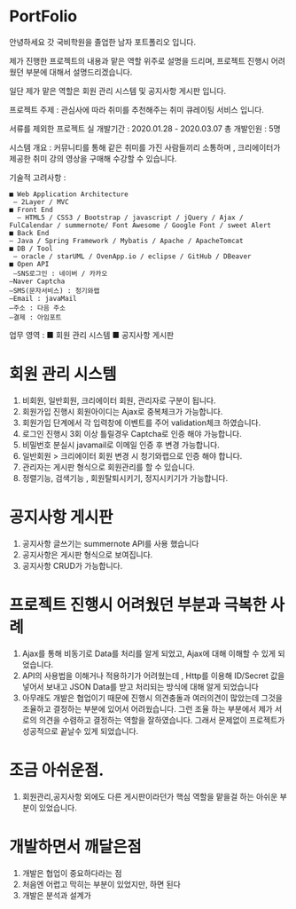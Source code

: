 # PortFolio

안녕하세요 갓 국비학원을 졸업한 남자 포트폴리오 입니다.

제가 진행한 프로젝트의 내용과 맡은 역할 위주로 설명을 드리며, 프로젝트 진행시 어려웠던 부분에 대해서 설명드리겠습니다.

일단 제가 맡은 역할은 회원 관리 시스템 및 공지사항 게시판 입니다.

프로젝트 주제 : 관심사에 따라 취미를 추천해주는 취미 큐레이팅 서비스 입니다.

서류를 제외한 프로젝트 실 개발기간 : 2020.01.28 - 2020.03.07
총 개발인원 : 5명

시스템 개요 : 커뮤니티를 통해 같은 취미를 가진 사람들끼리 소통하며 , 크리에이터가 제공한
취미 강의 영상을 구매해 수강할 수 있습니다. 


기술적 고려사항 : 

	■ Web Application Architecture  
 	 – 2Layer / MVC 
	■ Front End  
	  – HTML5 / CSS3 / Bootstrap / javascript / jQuery / Ajax / FulCalendar / summernote/ Font Awesome / Google Font / sweet Alert  
	■ Back End 
  	– Java / Spring Framework / Mybatis / Apache / ApacheTomcat 
	■ DB / Tool  
 	 – oracle / starUML / OvenApp.io / eclipse / GitHub / DBeaver  
	■ Open API  
 	 –SNS로그인 : 네이버 / 카카오
  	–Naver Captcha
  	–SMS(문자서비스) : 청기와랩  
  	–Email : javaMail  
  	–주소 : 다음 주소 
  	–결제 : 아임포트  
  
업무 영역 :
 	■ 회원 관리 시스템
 	■ 공지사항 게시판
 
 # 회원 관리 시스템
 1. 비회원, 일반회원, 크리에이터 회원, 관리자로 구분이 됩니다.
 2. 회원가입 진행시 회원아이디는 Ajax로 중복체크가 가능합니다.
 3. 회원가입 단계에서 각 입력창에 이벤트를 주어 validation체크 하였습니다.
 4. 로그인 진행시 3회 이상 틀릴경우 Captcha로 인증 해야 가능합니다.
 5. 비밀번호 분실시 javamail로 이메일 인증 후 변경 가능합니다.
 6. 일반회원 > 크리에이터 회원 변경 시 청기와랩으로 인증 해야 합니다.
 7. 관리자는 게시판 형식으로 회원관리를 할 수 있습니다.
 8. 정렬기능, 검색기능 , 회원탈퇴시키기, 정지시키기가 가능합니다.
 # 공지사항 게시판
 1. 공지사항 글쓰기는 summernote API를 사용 했습니다
 2. 공지사항은 게시판 형식으로 보여집니다.
 3. 공지사항 CRUD가 가능합니다.
 
  # 프로젝트 진행시 어려웠던 부분과 극복한 사례
  1. Ajax를 통해 비동기로 Data를 처리를 알게 되었고, Ajax에 대해 이해할 수 있게 되었습니다.
  2. API의 사용법을 이해거나 적용하기가 어려웠는데 , 
     Http를 이용해 ID/Secret 값을 넣어서 보내고 JSON Data를 받고 처리되는 방식에 대해 알게 되었습니다
  3. 아무래도 개발은 협업이기 때문에 진행시 의견충돌과 여러의견이 많았는데 그것을 조율하고 결정하는 부분에 있어서 어려웠습니다.
     그런 조율 하는 부분에서 제가 서로의 의견을 수렴하고 결정하는 역할을 잘하였습니다. 
		 그래서 문제없이 프로젝트가 성공적으로 끝날수 있게 되었습니다.
    
  # 조금 아쉬운점.    
  1. 회원관리,공지사항 외에도 다른 게시판이라던가 핵심 역할을 맡을걸 하는 아쉬운 부분이 있었습니다.
  
  # 개발하면서 깨달은점
  1. 개발은 협업이 중요하다라는 점
  2. 처음엔 어렵고 막히는 부분이 있었지만, 하면 된다
  3. 개발은 분석과 설계가 
	
